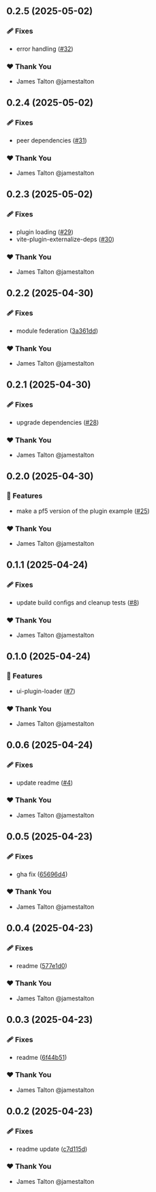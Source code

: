 ## 0.2.5 (2025-05-02)

### 🩹 Fixes

- error handling ([#32](https://github.com/ansible/ui-packages/pull/32))

### ❤️ Thank You

- James Talton @jamestalton

## 0.2.4 (2025-05-02)

### 🩹 Fixes

- peer dependencies ([#31](https://github.com/ansible/ui-packages/pull/31))

### ❤️ Thank You

- James Talton @jamestalton

## 0.2.3 (2025-05-02)

### 🩹 Fixes

- plugin loading ([#29](https://github.com/ansible/ui-packages/pull/29))
- vite-plugin-externalize-deps ([#30](https://github.com/ansible/ui-packages/pull/30))

### ❤️ Thank You

- James Talton @jamestalton

## 0.2.2 (2025-04-30)

### 🩹 Fixes

- module federation ([3a361dd](https://github.com/ansible/ui-packages/commit/3a361dd))

### ❤️ Thank You

- James Talton @jamestalton

## 0.2.1 (2025-04-30)

### 🩹 Fixes

- upgrade dependencies ([#28](https://github.com/ansible/ui-packages/pull/28))

### ❤️ Thank You

- James Talton @jamestalton

## 0.2.0 (2025-04-30)

### 🚀 Features

- make a pf5 version of the plugin example ([#25](https://github.com/ansible/ui-packages/pull/25))

### ❤️ Thank You

- James Talton @jamestalton

## 0.1.1 (2025-04-24)

### 🩹 Fixes

- update build configs and cleanup tests ([#8](https://github.com/ansible/ui-packages/pull/8))

### ❤️ Thank You

- James Talton @jamestalton

## 0.1.0 (2025-04-24)

### 🚀 Features

- ui-plugin-loader ([#7](https://github.com/ansible/ui-packages/pull/7))

### ❤️ Thank You

- James Talton @jamestalton

## 0.0.6 (2025-04-24)

### 🩹 Fixes

- update readme ([#4](https://github.com/ansible/ui-packages/pull/4))

### ❤️ Thank You

- James Talton @jamestalton

## 0.0.5 (2025-04-23)

### 🩹 Fixes

- gha fix ([65696d4](https://github.com/ansible/ui-packages/commit/65696d4))

### ❤️ Thank You

- James Talton @jamestalton

## 0.0.4 (2025-04-23)

### 🩹 Fixes

- readme ([577e1d0](https://github.com/ansible/ui-packages/commit/577e1d0))

### ❤️ Thank You

- James Talton @jamestalton

## 0.0.3 (2025-04-23)

### 🩹 Fixes

- readme ([6f44b51](https://github.com/ansible/ui-packages/commit/6f44b51))

### ❤️ Thank You

- James Talton @jamestalton

## 0.0.2 (2025-04-23)

### 🩹 Fixes

- readme update ([c7d115d](https://github.com/ansible/ui-packages/commit/c7d115d))

### ❤️ Thank You

- James Talton @jamestalton